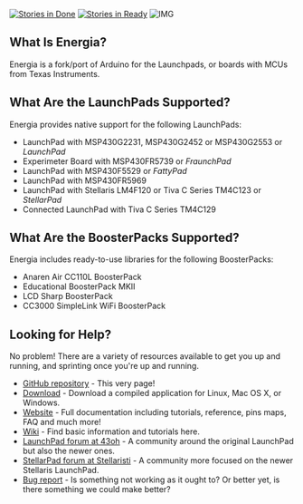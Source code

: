 [![Stories in Done](https://badge.waffle.io/energia/energia.png?label=Done&title=Done)](https://waffle.io/energia/energia)
[![Stories in Ready](https://badge.waffle.io/energia/energia.png?label=ready&title=Ready)](https://waffle.io/energia/energia)
![IMG](http://energia.nu/img/Energia.png)

## What Is Energia?

Energia is a fork/port of Arduino for the Launchpads, or boards with MCUs from Texas Instruments.

## What Are the LaunchPads Supported?

Energia provides native support for the following LaunchPads:

* LaunchPad with MSP430G2231, MSP430G2452 or MSP430G2553 or *LaunchPad*
* Experimeter Board with MSP430FR5739 or *FraunchPad*
* LaunchPad with MSP430F5529 or *FattyPad*
* LaunchPad with MSP430FR5969
* LaunchPad with Stellaris LM4F120 or Tiva C Series TM4C123 or *StellarPad* 
* Connected LaunchPad with Tiva C Series TM4C129

## What Are the BoosterPacks Supported?

Energia includes ready-to-use libraries for the following BoosterPacks:

* Anaren Air CC110L BoosterPack
* Educational BoosterPack MKII
* LCD Sharp BoosterPack
* CC3000 SimpleLink WiFi BoosterPack

## Looking for Help?

No problem! There are a variety of resources available to get you up and running, and sprinting once you're up and running.

* [GitHub repository](http://github.com/energia/Energia) - This very page!
* [Download](http://energia.nu/download/) - Download a compiled application for Linux, Mac OS X, or Windows.
* [Website](http://energia.nu) - Full documentation including tutorials, reference, pins maps, FAQ and much more!
* [Wiki](https://github.com/energia/Energia/wiki) - Find basic information and tutorials here.
* [LaunchPad forum at 43oh](http://forum.43oh.com/forum/28-energia/) - A community around the original LaunchPad  but also the newer ones.
* [StellarPad forum at Stellaristi](http://forum.stellarisiti.com/forum/63-energia/) - A community more focused on the newer Stellaris LaunchPad.
* [Bug report](http://github.com/energia/Energia/issues) - Is something not working as it ought to? Or better yet, is there something we could make better?

